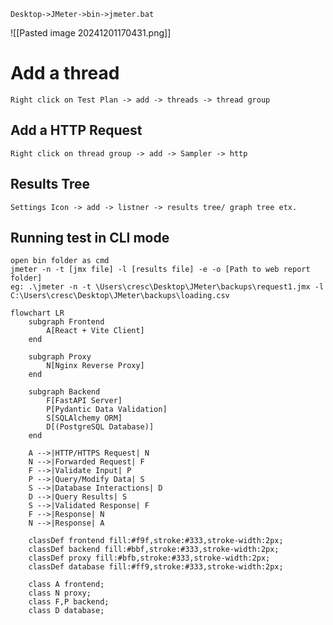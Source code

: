 
	Desktop->JMeter->bin->jmeter.bat

![[Pasted image 20241201170431.png]]

# Add a thread

	Right click on Test Plan -> add -> threads -> thread group
##  Add a HTTP Request
	Right click on thread group -> add -> Sampler -> http

## Results Tree 
	Settings Icon -> add -> listner -> results tree/ graph tree etx.

## Running test in CLI mode
	open bin folder as cmd
	jmeter -n -t [jmx file] -l [results file] -e -o [Path to web report folder]
	eg: .\jmeter -n -t \Users\cresc\Desktop\JMeter\backups\request1.jmx -l C:\Users\cresc\Desktop\JMeter\backups\loading.csv


```mermaid
flowchart LR
    subgraph Frontend
        A[React + Vite Client]
    end

    subgraph Proxy
        N[Nginx Reverse Proxy]
    end

    subgraph Backend
        F[FastAPI Server]
        P[Pydantic Data Validation]
        S[SQLAlchemy ORM]
        D[(PostgreSQL Database)]
    end

    A -->|HTTP/HTTPS Request| N
    N -->|Forwarded Request| F
    F -->|Validate Input| P
    P -->|Query/Modify Data| S
    S -->|Database Interactions| D
    D -->|Query Results| S
    S -->|Validated Response| F
    F -->|Response| N
    N -->|Response| A

    classDef frontend fill:#f9f,stroke:#333,stroke-width:2px;
    classDef backend fill:#bbf,stroke:#333,stroke-width:2px;
    classDef proxy fill:#bfb,stroke:#333,stroke-width:2px;
    classDef database fill:#ff9,stroke:#333,stroke-width:2px;

    class A frontend;
    class N proxy;
    class F,P backend;
    class D database;
```